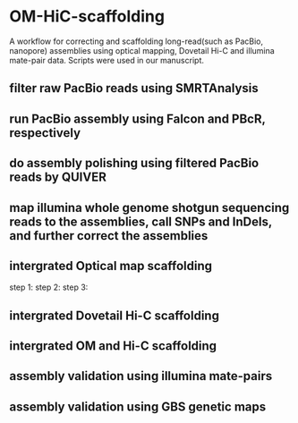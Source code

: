 # OM-HiC-scaffolding
A workflow for correcting and scaffolding long-read(such as PacBio, nanopore) assemblies using optical mapping, Dovetail Hi-C and illumina mate-pair data. Scripts were used in our manuscript.


## filter raw PacBio reads using SMRTAnalysis


## run PacBio assembly using Falcon and PBcR, respectively

## do assembly polishing using filtered PacBio reads by QUIVER

## map illumina whole genome shotgun sequencing reads to the assemblies, call SNPs and InDels, and further correct the assemblies


## intergrated Optical map scaffolding
step 1:
step 2:
step 3:

## intergrated Dovetail Hi-C scaffolding


## intergrated OM and Hi-C scaffolding


## assembly validation using illumina mate-pairs

## assembly validation using GBS genetic maps

